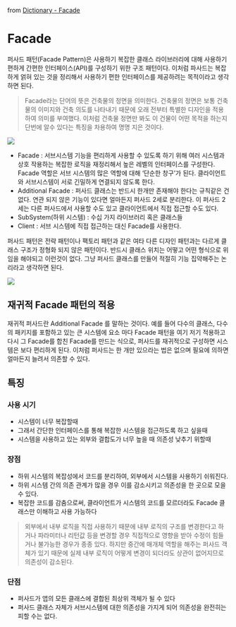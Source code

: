from [Dictionary - Facade](https://github.com/newkayak12/Dictionary/blob/master/java/designPattern/05.Facade.md)


# Facade
퍼사드 패턴(Facade Pattern)은 사용하기 복잡한 클래스 라이브러리에 대해 사용하기 편하게 간편한 인터페이스(API)를 구성하기 위한 구조 패턴이다.
이처럼 파사드는 복잡하게 얽혀 있는 것을 정리해서 사용하기 편한 인터페이스를 제공하려는 목적이라고 생각하면 된다.

>
> Facade라는 단어의 뜻은 건축물의 정면을 의미한다.
> 건축물의 정면은 보통 건축물의 이미지와 건축 의도를 나타내기 때문에 오래 전부터 특별한 디자인을 적용하여 의미를 부여했다.
> 이처럼 건축물 정면만 봐도 이 건물이 어떤 목적을 하는지 단번에 알수 있다는 특징을 차용하여 명명 지은 것이다.
> 

![](img/facade.png)

- Facade : 서브시스템 기능을 편리하게 사용할 수 있도록 하기 위해 여러 시스템과 상호 작용하는 복잡한 로직을 재정리해서 높은 레벨의 인터페이스를 구성한다. Facade 역할은 서브 시스템의 많은 역할에 대해 ‘단순한 창구’가 된다. 클라이언트와 서브시스템이 서로 긴밀하게 연결되지 않도록 한다.
- Additional Facade : 퍼사드 클래스는 반드시 한개만 존재해야 한다는 규칙같은 건 없다. 연관 되지 않은 기능이 있다면 얼마든지 퍼사드 2세로 분리한다. 이 퍼사드 2세는 다른 퍼사드에서 사용할 수도 있고 클라이언트에서 직접 접근할 수도 있다.
- SubSystem(하위 시스템) : 수십 가지 라이브러리 혹은 클래스들
- Client : 서브 시스템에 직접 접근하는 대신 Facade를 사용한다.

퍼사드 패턴은 전략 패턴이나 팩토리 패턴과 같은 여타 다른 디자인 패턴과는 다르게 클래스 구조가 정형화 되지 않은 패턴이다.
반드시 클래스 위치는 어떻고 어떤 형식으로 위임을 해야되고 이런것이 없다. 그냥 퍼사드 클래스를 만들어 적절히 기능 집약해주는 논리라고 생각하면 된다.

![](img/flyWeight2.png)

## 재귀적 Facade 패턴의 적용
재귀적 퍼사드란 Additional Facade 를 말하는 것이다. 예를 들어 다수의 클래스, 다수의 패키지를 포함하고 있는 큰 시스템에 요소 마다 Facade 패턴을 여기 저기 적용하고 다시 그 Facade를 합친 Facade를 만드는 식으로,
퍼사드를 재귀적으로 구성하면 시스템은 보다 편리하게 된다. 이처럼 퍼사드는 한 개만 있으라는 법은 없으며 필요에 의하면 얼마든지 늘려서 의존할 수 있다.

## 특징
### 사용 시기
- 시스템이 너무 복잡할때
- 그래서 간단한 인터페이스를 통해 복잡한 시스템을 접근하도록 하고 싶을때
- 시스템을 사용하고 있는 외부와 결합도가 너무 높을 때 의존성 낮추기 위할때

### 장점
- 하위 시스템의 복잡성에서 코드를 분리하여, 외부에서 시스템을 사용하기 쉬워진다.
- 하위 시스템 간의 의존 관계가 많을 경우 이를 감소시키고 의존성을 한 곳으로 모을 수 있다.
- 복잡한 코드를 감춤으로써, 클라이언트가 시스템의 코드를 모르더라도 Facade 클래스만 이해하고 사용 가능하다

>
> 외부에서 내부 로직을 직접 사용하기 때문에 내부 로직의 구조를 변경한다고 하거나 파라미터나 리턴값 등을 변경할 경우 직접적으로 영향을 받아 수정이 힘들거나
> 불가능한 경우가 종종 있다. 하지만 중간에 매개체 역할을 해주는 퍼사드 객체가 있기 때문에 실제 내부 로직이 어떻게 변경이 되더라도 상관이 없어지므로 의존성이 감소된다.
> 

### 단점
- 퍼사드가 앱의 모든 클래스에 결합된 최상위 객체가 될 수 있다
- 퍼사드 클래스 자체가 서브시스템에 대한 의존성을 가지게 되어 의존성을 완전히는 피할 수는 없다.